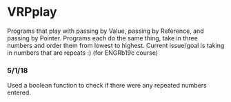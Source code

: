 # VRPplay
Programs that play with passing by Value, passing by Reference, and passing by Pointer.
Programs each do the same thing, take in three numbers and order them from lowest to highest.
Current issue/goal is taking in numbers that are repeats :) 
(for ENGRb19c course)

### 5/1/18 
Used a boolean function to check if there were any repeated numbers entered. 
